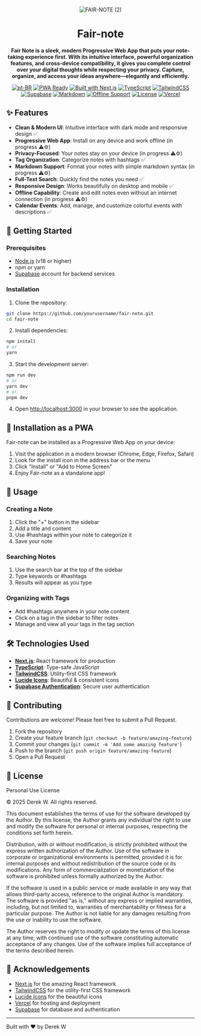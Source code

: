 <br>

<div align="center">
  
![FAIR-NOTE (2)](https://github.com/user-attachments/assets/5a4968a9-c026-409e-bf90-f995aa56474b)

  <h1 align="center">Fair-note</h1>

  <p align="center">
    <strong>Fair Note is a sleek, modern Progressive Web App that puts your note-taking experience first. With its intuitive interface, powerful organization features, and cross-device compatibility, it gives you complete control over your digital thoughts while respecting your privacy. Capture, organize, and access your ideas anywhere—elegantly and efficiently.</strong>
  </p>

[![pt-BR](https://img.shields.io/badge/lang-pt--BR-green.svg)](./docs/README.pt-BR.md)
  [![PWA Ready](https://img.shields.io/badge/PWA-Ready-blue.svg)](https://developer.mozilla.org/en-US/docs/Web/Progressive_web_apps)
  [![Built with Next.js](https://img.shields.io/badge/Built%20with-Next.js-black)](https://nextjs.org)
  [![TypeScript](https://img.shields.io/badge/TypeScript-007ACC?logo=typescript&logoColor=white)](https://www.typescriptlang.org/)
  [![TailwindCSS](https://img.shields.io/badge/Tailwind%20CSS-38B2AC?logo=tailwind-css&logoColor=white)](https://tailwindcss.com/)
  [![Supabase](https://img.shields.io/badge/Supabase-3ECF8E?logo=supabase&logoColor=white)](https://supabase.com)
  [![Markdown](https://img.shields.io/badge/Markdown-000000?logo=markdown&logoColor=white)](https://www.markdownguide.org/)
  [![Offline Support](https://img.shields.io/badge/Offline-Support-purple)](https://web.dev/offline-cookbook/)
  [![License](https://img.shields.io/badge/License-Personal_Use_Only-red)](LICENSE)
  [![Vercel](https://img.shields.io/badge/Vercel-000000?logo=vercel&logoColor=white)](https://vercel.com)
</div>

## ✨ Features

- **Clean & Modern UI**: Intuitive interface with dark mode and responsive design ✅
- **Progressive Web App**: Install on any device and work offline (in progress ⚠️⚙️)
- **Privacy-Focused**: Your notes stay on your device (in progress ⚠️⚙️)
- **Tag Organization**: Categorize notes with hashtags ✅
- **Markdown Support**: Format your notes with simple markdown syntax (in progress ⚠️⚙️)
- **Full-Text Search**: Quickly find the notes you need ✅
- **Responsive Design**: Works beautifully on desktop and mobile ✅
- **Offline Capability**: Create and edit notes even without an internet connection (in progress ⚠️⚙️)
- **Calendar Events**: Add, manage, and customize colorful events with descriptions ✅


## 🚀 Getting Started

### Prerequisites

- [Node.js](https://nodejs.org/) (v18 or higher)
- npm or yarn
- [Supabase](https://supabase.com) account for backend services

### Installation

1. Clone the repository:

```bash
git clone https://github.com/yourusername/fair-note.git
cd fair-note
```

2. Install dependencies:

```bash
npm install
# or
yarn
```

3. Start the development server:

```bash
npm run dev
# or
yarn dev
# or
pnpm dev
```

4. Open [http://localhost:3000](http://localhost:3000) in your browser to see the application.

## 📱 Installation as a PWA

Fair-note can be installed as a Progressive Web App on your device:

1. Visit the application in a modern browser (Chrome, Edge, Firefox, Safari)
2. Look for the install icon in the address bar or the menu
3. Click "Install" or "Add to Home Screen"
4. Enjoy Fair-note as a standalone app!

## 🌟 Usage

### Creating a Note

1. Click the "+" button in the sidebar
2. Add a title and content
3. Use #hashtags within your note to categorize it
4. Save your note

### Searching Notes

1. Use the search bar at the top of the sidebar
2. Type keywords or #hashtags
3. Results will appear as you type

### Organizing with Tags

- Add #hashtags anywhere in your note content
- Click on a tag in the sidebar to filter notes
- Manage and view all your tags in the tag section

## 🛠️ Technologies Used

- **[Next.js](https://nextjs.org/)**: React framework for production
- **[TypeScript](https://www.typescriptlang.org/)**: Type-safe JavaScript
- **[TailwindCSS](https://tailwindcss.com/)**: Utility-first CSS framework
- **[Lucide Icons](https://lucide.dev/)**: Beautiful & consistent icons
- **[Supabase Authentication](https://supabase.com)**: Secure user authentication

## 🤝 Contributing

Contributions are welcome! Please feel free to submit a Pull Request.

1. Fork the repository
2. Create your feature branch (`git checkout -b feature/amazing-feature`)
3. Commit your changes (`git commit -m 'Add some amazing feature'`)
4. Push to the branch (`git push origin feature/amazing-feature`)
5. Open a Pull Request

## 📄 License

Personal Use License

© 2025 Derek W. All rights reserved.

This document establishes the terms of use for the software developed by the Author. By this license, the Author grants any individual the right to use and modify the software for personal or internal purposes, respecting the conditions set forth herein.

Distribution, with or without modification, is strictly prohibited without the express written authorization of the Author. Use of the software in corporate or organizational environments is permitted, provided it is for internal purposes and without redistribution of the source code or its modifications. Any form of commercialization or monetization of the software is prohibited unless formally authorized by the Author.

If the software is used in a public service or made available in any way that allows third-party access, reference to the original Author is mandatory. The software is provided "as is," without any express or implied warranties, including, but not limited to, warranties of merchantability or fitness for a particular purpose. The Author is not liable for any damages resulting from the use or inability to use the software.

The Author reserves the right to modify or update the terms of this license at any time, with continued use of the software constituting automatic acceptance of any changes. Use of the software implies full acceptance of the terms described herein.

## 🙏 Acknowledgements

- [Next.js](https://nextjs.org/) for the amazing React framework
- [TailwindCSS](https://tailwindcss.com/) for the utility-first CSS framework
- [Lucide Icons](https://lucide.dev/) for the beautiful icons
- [Vercel](https://vercel.com/) for hosting and deployment
- [Supabase](https://supabase.com) for database and authentication

---

Built with ❤️ by Derek W
